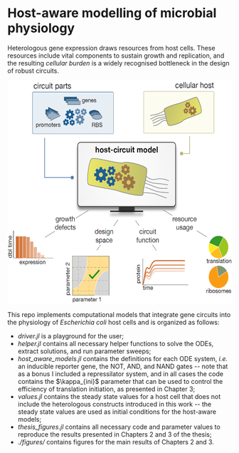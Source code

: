 # Host-aware modelling of microbial physiology

Heterologous gene expression draws resources from host cells. These resources include vital components to sustain growth and replication, and the resulting *cellular burden* is a widely recognised bottleneck in the design of robust circuits. 

<img src="./host_circuit_mdl.png" width="600" height="500"/>

This repo implements computational models that integrate gene circuits into the physiology of *Escherichia coli* host cells and is organized as follows:
- *driver.jl* is a playground for the user;
- *helper.jl* contains all necessary helper functions to solve the ODEs, extract solutions, and run parameter sweeps;
- *host_aware_models.jl* contains the definitions for each ODE system, *i.e.* an inducible reporter gene, the NOT, AND, and NAND gates -- note that as a bonus I included a repressilator system, and in all cases the code contains the \$\kappa_{ini}\$ parameter that can be used to control the efficiency of translation initiation, as presented in Chapter 3;
- *values.jl* contains the steady state values for a host cell that does not include the heterologous constructs introduced in this work -- the steady state values are used as initial conditions for the host-aware models;
- *thesis_figures.jl* contains all necessary code and parameter values to reproduce the results presented in Chapters 2 and 3 of the thesis;
- *./figures/* contains figures for the main results of Chapters 2 and 3.